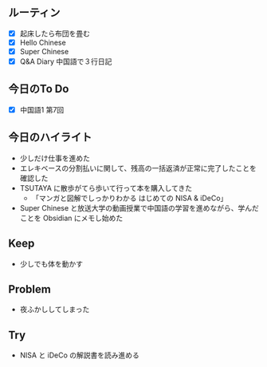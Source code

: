 ## ルーティン
- [x] 起床したら布団を畳む
- [x] Hello Chinese
- [x] Super Chinese
- [x] Q&A Diary 中国語で３行日記
## 今日のTo Do
- [x] 中国語1 第7回
## 今日のハイライト
- 少しだけ仕事を進めた
- エレキベースの分割払いに関して、残高の一括返済が正常に完了したことを確認した
- TSUTAYA に散歩がてら歩いて行って本を購入してきた
	- 「マンガと図解でしっかりわかる はじめての NISA & iDeCo」
- Super Chinese と放送大学の動画授業で中国語の学習を進めながら、学んだことを Obsidian にメモし始めた
## Keep
- 少しでも体を動かす
## Problem
- 夜ふかししてしまった
## Try
- NISA と iDeCo の解説書を読み進める
